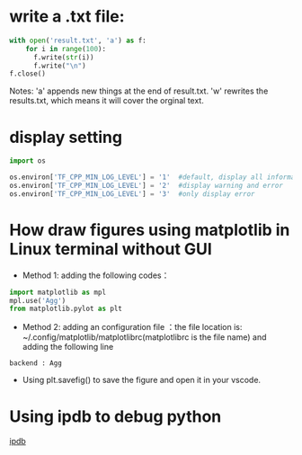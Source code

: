 # write a .txt file:

```python
with open('result.txt', 'a') as f:
    for i in range(100):
      f.write(str(i))
      f.write("\n")
f.close()
```

Notes: 'a' appends new things at the end of result.txt. 'w' rewrites the results.txt, which means it will cover the orginal text. 

# display setting
```python
import os

os.environ['TF_CPP_MIN_LOG_LEVEL'] = '1'  #default, display all information
os.environ['TF_CPP_MIN_LOG_LEVEL'] = '2'  #display warning and error
os.environ['TF_CPP_MIN_LOG_LEVEL'] = '3'  #only display error
```

# How draw figures using matplotlib in Linux terminal without GUI
- Method 1: adding the following codes：
```python
import matplotlib as mpl
mpl.use('Agg')
from matplotlib.pylot as plt
```
- Method 2: adding an configuration file ：the file location is: ~/.config/matplotlib/matplotlibrc(matplotlibrc is the file name) and adding the following line
```
backend : Agg
```
- Using plt.savefig() to save the figure and open it in your vscode.

# Using ipdb to debug python
[ipdb](https://www.cnblogs.com/chjbbs/p/6509883.html)
